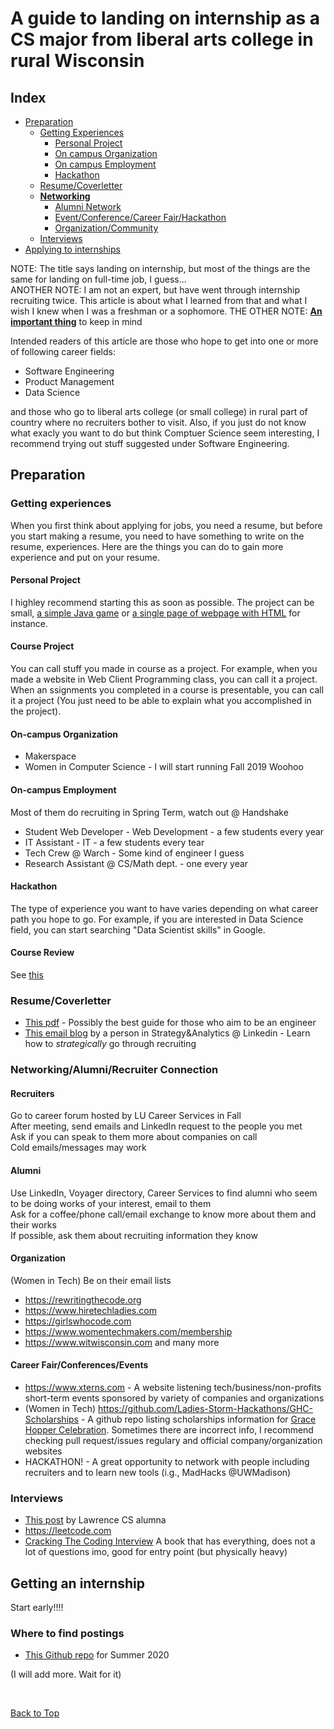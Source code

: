 # A guide to landing on internship as a CS major from liberal arts college in rural Wisconsin

## Index
* [Preparation]()
    * [Getting Experiences]()
        * [Personal Project]()
        * [On campus Organization]()
        * [On campus Employment]()
        * [Hackathon]()
    * [Resume/Coverletter]()
    * __[Networking]()__
        * [Alumni Network]()
        * [Event/Conference/Career Fair/Hackathon]()
        * [Organization/Community]()
    * [Interviews]()
* [Applying to internships]()


NOTE: The title says landing on internship, but most of the things are the same for landing on full-time job, I guess...  
ANOTHER NOTE: I am not an expert, but have went through internship recruiting twice. This article is about what I learned from that and what I wish I knew when I was a freshman or a sophomore.
THE OTHER NOTE: **[An important thing](https://www.linkedin.com/posts/garyvaynerchuk_in-my-20s-many-of-my-friends-were-more-successful-activity-6557380766710452224-T5jm)** to keep in mind</br>

Intended readers of this article are those who hope to get into one or more of following career fields:
 * Software Engineering
 * Product Management
 * Data Science

and those who go to liberal arts college (or small college) in rural part of country where no recruiters bother to visit. Also, if you just do not know what exacly you want to do but think Comptuer Science seem interesting, I recommend trying out stuff suggested under Software Engineering.

## Preparation
### Getting experiences
When you first think about applying for jobs, you need a resume, but before you start making a resume,
you need to have something to write on the resume, experiences. 
Here are the things you can do to gain more experience and put on your resume.

#### Personal Project
I highley recommend starting this as soon as possible. The project can be small, [a simple Java game](http://zetcode.com/tutorials/javagamestutorial/) or [a single page of webpage with HTML](https://coder-coder.com/how-to-make-simple-website-html/) for instance. 

#### Course Project
You can call stuff you made in course as a project. For example, when you made a website in Web Client Programming class, you can call it a project. When an ssignments you completed in a course is presentable, you can call it a project (You just need to be able to explain what you accomplished in the project).

#### On-campus Organization
* Makerspace
* Women in Computer Science - I will start running Fall 2019 Woohoo

#### On-campus Employment
Most of them do recruiting in Spring Term, watch out @ Handshake
* Student Web Developer - Web Development - a few students every year
* IT Assistant - IT - a few students every tear
* Tech Crew @ Warch - Some kind of engineer I guess
* Research Assistant @ CS/Math dept. - one every year

#### Hackathon

The type of experience you want to have varies depending on what career path you hope to go. For example, if you are interested in Data Science field, you can start searching "Data Scientist skills" in Google.


#### Course Review
See [this](https://github.com/hikarimn/luvista/blob/master/docs/courses.md)


### Resume/Coverletter
* [This pdf](https://drive.google.com/file/d/10b9NZDhPbUOW_C7108IKe9ev6Ed2UG7F/view?usp=sharing) - Possibly the best guide for those who aim to be an engineer
* [This email blog](https://2by22.blog) by a person in Strategy&Analytics @ Linkedin - Learn how to _strategically_ go through recruiting

### Networking/Alumni/Recruiter Connection
#### Recruiters 
Go to career forum hosted by LU Career Services in Fall</br> 
After meeting, send emails and LinkedIn request to the people you met</br> 
Ask if you can speak to them more about companies on call</br>
Cold emails/messages may work
#### Alumni 
Use LinkedIn, Voyager directory, Career Services to find alumni who seem to be doing works of your interest, email to them </br>
Ask for a coffee/phone call/email exchange to know more about them and their works</br>
If possible, ask them about recruiting information they know
#### Organization
(Women in Tech) Be on their email lists
* https://rewritingthecode.org
* https://www.hiretechladies.com
* https://girlswhocode.com
* https://www.womentechmakers.com/membership
* https://www.witwisconsin.com
and many more

#### Career Fair/Conferences/Events
* https://www.xterns.com - A website listening tech/business/non-profits short-term events sponsored by variety of companies and organizations
* (Women in Tech) https://github.com/Ladies-Storm-Hackathons/GHC-Scholarships - A github repo listing scholarships information for [Grace Hopper Celebration](https://ghc.anitab.org). Sometimes there are incorrect info, I recommend checking pull request/issues regulary and official company/organization websites
* HACKATHON! - A great opportunity to network with people including recruiters and to learn new tools (i.g., MadHacks @UWMadison)

### Interviews
* [This post](https://medium.com/@sophia.onion/software-engineer-job-search-resources-94206f03affb) by Lawrence CS alumna 
* https://leetcode.com
* [Cracking The Coding Interview](https://www.amazon.com/Cracking-Coding-Interview-Programming-Questions/dp/0984782850) A book that has everything, does not a lot of questions imo, good for entry point (but physically heavy)

## Getting an internship
Start early!!!!

### Where to find postings
* [This Github repo](https://github.com/elaine-zheng/summer2020internships/blob/master/README.md) for Summer 2020

(I will add more. Wait for it)

</br>

[Back to Top](https://gist.github.com/hikarimn/17b3672066a6e7987c5777a408111cfb#file-acareerdev-md)